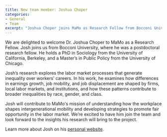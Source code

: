 ```yaml
---
title: New team member: Joshua Choper
categories:
- General
- Team
excerpt: "Joshua Choper joins MaMo as Research Fellow from Bocconi University"
---
```


We are delighted to welcome Dr. Joshua Choper to MaMo as a Research Fellow. Josh joins us from Bocconi University, where he was a postdoctoral research fellow. He holds a PhD in Sociology from the University of California, Berkeley, and a Master’s in Public Policy from the University of Chicago. 

Josh’s research explores the labor market processes that generate inequality over workers’ careers. In his work, he examines how differences in earnings growth, job mobility, and job displacement are shaped by firms, local labor markets, and institutions, and how these patterns contribute to broader inequalities by race, gender, and class. 

Josh will contribute to MaMo's mission of understanding how the workplace shapes intergenerational mobility and developing strategies to promote fair opportunity in the labor market. We’re excited to have him join the team and look forward to the insights his research will bring to the project.

Learn more about Josh on his [personal website](https://joshuachoper.github.io/).
